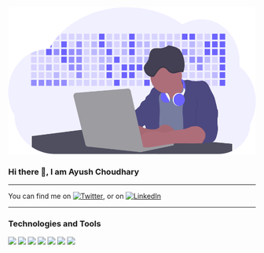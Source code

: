 <img src = "undraw_developer_activity_bv83.svg" height = "300px" width = "100%"/>

### Hi there 👋, I am Ayush Choudhary

<hr>

You can find me on [![Twitter][1.2]][1], or on [![LinkedIn][2.2]][2]

<hr>

### Technologies and Tools

<img src = "https://img.shields.io/badge/Editor-IntelliJ-green" /> <img src = "https://img.shields.io/badge/Language-Java-blue" />
<img src = "https://img.shields.io/badge/Framework-springboot-blue" /> <img src = "https://img.shields.io/badge/Language-Python-yellowgreen" />
<img src = "https://img.shields.io/badge/Language-JavaScript-yellowgreen" /> <img src = "https://img.shields.io/badge/database-mysql-blue" />
<img src = "https://img.shields.io/badge/Paradigm-OOP-green" />


<!-- Icons -->
[1.2]: http://i.imgur.com/wWzX9uB.png (twitter icon without padding)
[2.2]: https://raw.githubusercontent.com/MartinHeinz/MartinHeinz/master/linkedin-3-16.png (LinkedIn icon without padding)

<!-- Links to your social media accounts -->

[1]: https://twitter.com/AyushCh11046805
[2]: https://www.linkedin.com/in/ayush-choudhary-5a0b1b193/

<!--
- 🔭 I’m currently working on ...
- 🌱 I’m currently learning ...
- 👯 I’m looking to collaborate on ...
- 🤔 I’m looking for help with ...
- 💬 Ask me about ...
- 📫 How to reach me: ...
- 😄 Pronouns: ...
- ⚡ Fun fact: ...
-->
